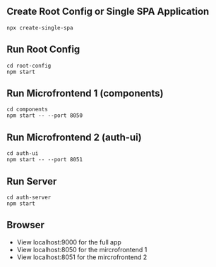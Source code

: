 ## Create Root Config or Single SPA Application

```
npx create-single-spa
```

## Run Root Config

```
cd root-config
npm start
```

## Run Microfrontend 1 (components)

```
cd components
npm start -- --port 8050
```

## Run Microfrontend 2 (auth-ui)

```
cd auth-ui
npm start -- --port 8051
```

## Run Server

```
cd auth-server
npm start
```

## Browser

- View localhost:9000 for the full app
- View localhost:8050 for the mircrofrontend 1
- View localhost:8051 for the mircrofrontend 2
